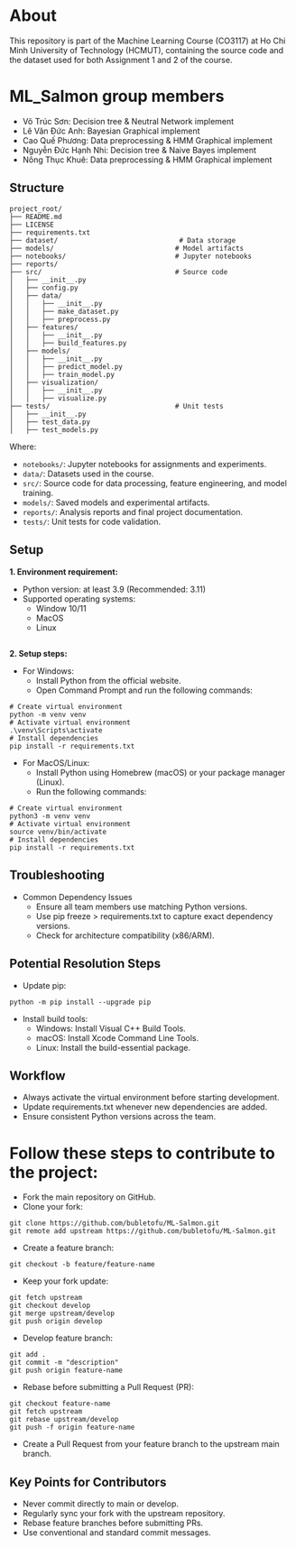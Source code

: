 # About
This repository is part of the Machine Learning Course (CO3117) at Ho Chi Minh University of Technology (HCMUT), containing the source code and the dataset used for both Assignment 1 and 2 of the course. 


# ML_Salmon group members
- Võ Trúc Sơn: Decision tree & Neutral Network implement
- Lê Văn Đức Anh: Bayesian Graphical implement
- Cao Quế Phương: Data preprocessing & HMM Graphical implement 
- Nguyễn Đức Hạnh Nhi: Decision tree & Naive Bayes implement
- Nông Thục Khuê: Data preprocessing & HMM Graphical implement


## Structure
```
project_root/
├── README.md
├── LICENSE
├── requirements.txt
├── dataset/                              # Data storage
├── models/                              # Model artifacts
├── notebooks/                           # Jupyter notebooks
├── reports/
├── src/                                 # Source code
│   ├── __init__.py
│   ├── config.py
│   ├── data/
│   │   ├── __init__.py
│   │   ├── make_dataset.py
│   │   ├── preprocess.py
│   ├── features/
│   │   ├── __init__.py
│   │   ├── build_features.py
│   ├── models/
│   │   ├── __init__.py
│   │   ├── predict_model.py
│   │   ├── train_model.py
│   ├── visualization/
│   │   ├── __init__.py
│   │   ├── visualize.py
├── tests/                               # Unit tests
│   ├── __init__.py
│   ├── test_data.py
│   ├── test_models.py

```

Where:
- `notebooks/`: Jupyter notebooks for assignments and experiments.
- `data/`: Datasets used in the course.
- `src/`: Source code for data processing, feature engineering, and model training.
- `models/`: Saved models and experimental artifacts.
- `reports/`: Analysis reports and final project documentation.
- `tests/`: Unit tests for code validation.

## Setup
**1. Environment requirement:**
- Python version: at least 3.9 (Recommended: 3.11)
- Supported operating systems:
  - Window 10/11
  - MacOS
  - Linux
##
**2. Setup steps:**
- For Windows:
  - Install Python from the official website.
  - Open Command Prompt and run the following commands:


```
# Create virtual environment
python -m venv venv
# Activate virtual environment
.\venv\Scripts\activate
# Install dependencies
pip install -r requirements.txt
```


- For MacOS/Linux:
  - Install Python using Homebrew (macOS) or your package manager (Linux).
  - Run the following commands:

``` 
# Create virtual environment
python3 -m venv venv
# Activate virtual environment
source venv/bin/activate
# Install dependencies
pip install -r requirements.txt
```

## Troubleshooting
- Common Dependency Issues
  - Ensure all team members use matching Python versions.
  - Use pip freeze > requirements.txt to capture exact dependency versions.
  - Check for architecture compatibility (x86/ARM).

## Potential Resolution Steps
- Update pip:
```
python -m pip install --upgrade pip
```

- Install build tools:
  - Windows: Install Visual C++ Build Tools.
  - macOS: Install Xcode Command Line Tools.
  - Linux: Install the build-essential package.

## Workflow
- Always activate the virtual environment before starting development.
- Update requirements.txt whenever new dependencies are added.
- Ensure consistent Python versions across the team.


# Follow these steps to contribute to the project:
- Fork the main repository on GitHub.
- Clone your fork:

```
git clone https://github.com/bubletofu/ML-Salmon.git
git remote add upstream https://github.com/bubletofu/ML-Salmon.git
```

- Create a feature branch:

```
git checkout -b feature/feature-name
```

- Keep your fork update:

```
git fetch upstream
git checkout develop
git merge upstream/develop
git push origin develop
```

- Develop feature branch:

```
git add .
git commit -m "description"
git push origin feature-name
```

- Rebase before submitting a Pull Request (PR):

```
git checkout feature-name
git fetch upstream
git rebase upstream/develop
git push -f origin feature-name
```

- Create a Pull Request from your feature branch to the upstream main branch.

## Key Points for Contributors
- Never commit directly to main or develop.
- Regularly sync your fork with the upstream repository.
- Rebase feature branches before submitting PRs.
- Use conventional and standard commit messages.


